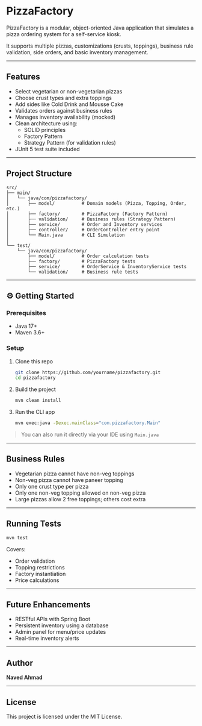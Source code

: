 # PizzaFactory

PizzaFactory is a modular, object-oriented Java application that simulates a pizza ordering system for a self-service kiosk.

It supports multiple pizzas, customizations (crusts, toppings), business rule validation, side orders, and basic inventory management.

---

## Features

- Select vegetarian or non-vegetarian pizzas
- Choose crust types and extra toppings
- Add sides like Cold Drink and Mousse Cake
- Validates orders against business rules
- Manages inventory availability (mocked)
- Clean architecture using:
    - SOLID principles
    - Factory Pattern
    - Strategy Pattern (for validation rules)
- JUnit 5 test suite included

---

## Project Structure

```
src/
├── main/
│   └── java/com/pizzafactory/
│       ├── model/          # Domain models (Pizza, Topping, Order, etc.)
│       ├── factory/        # PizzaFactory (Factory Pattern)
│       ├── validation/     # Business rules (Strategy Pattern)
│       ├── service/        # Order and Inventory services
│       ├── controller/     # OrderController entry point
│       └── Main.java       # CLI Simulation
│
└── test/
    └── java/com/pizzafactory/
        ├── model/          # Order calculation tests
        ├── factory/        # PizzaFactory tests
        ├── service/        # OrderService & InventoryService tests
        └── validation/     # Business rule tests
```

---

## ⚙️ Getting Started

### Prerequisites

- Java 17+
- Maven 3.6+

### Setup

1. Clone this repo
   ```bash
   git clone https://github.com/yourname/pizzafactory.git
   cd pizzafactory
   ```

2. Build the project
   ```bash
   mvn clean install
   ```

3. Run the CLI app
   ```bash
   mvn exec:java -Dexec.mainClass="com.pizzafactory.Main"
   ```

> You can also run it directly via your IDE using `Main.java`

---

## Business Rules

- Vegetarian pizza cannot have non-veg toppings
- Non-veg pizza cannot have paneer topping
- Only one crust type per pizza
- Only one non-veg topping allowed on non-veg pizza
- Large pizzas allow 2 free toppings; others cost extra

---

## Running Tests

```bash
mvn test
```

Covers:
- Order validation
- Topping restrictions
- Factory instantiation
- Price calculations

---

## Future Enhancements

- RESTful APIs with Spring Boot
- Persistent inventory using a database
- Admin panel for menu/price updates
- Real-time inventory alerts

---

## Author

**Naved Ahmad**

---

## License

This project is licensed under the MIT License.
